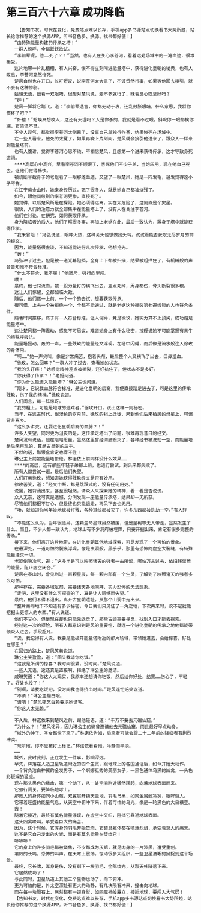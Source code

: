 # 第三百六十六章 成功降临
        【告知书友，时代在变化，免费站点难以长存，手机app多书源站点切换看书大势所趋，站长给你推荐的这个换源APP，听书音色多、换源、找书都好使！】
       “由特殊能量构建的传承之塔！”
       一群人惊呼，全都跃跃欲试。
       “李前辈呢，他……死了？！”当然，也有人在关心李苍河，看着远处场域中的一滩血迹，很难接受。
       这片地带一片乱糟糟，有人兴奋，恨不得立刻闯进能量塔中，获得进化皇朝的秘典，也有人叹息，李苍河竟然惨死。
       楚风自然也在开口，长吁短叹，说李苍河太大意了，不该贸然行事，如果等他回去接引，就不会有这种惨剧。
       蛤蟆无语，鼓着一双眼睛，很想对楚风说，差不多就行了，昧着良心叹息好吗？
       “砰！”
       楚风一脚将它踹飞，道：“李前辈遇害，你都无动于衷，还乱鼓胀眼睛，什么意思，我将你惯坏了吧？”
       “卧槽！”蛤蟆真想咬人，这还有天理吗？人是你杀的，我就是看不过眼，斜睨你一眼都挨你踹，它愤愤不已。
       不少人叹气，都觉得李苍河太倒霉了，没事自己单独行作甚，结果惨死在场域中。
       在一些人看来，他死的太冤了，如果再晚上片刻间，楚风就会接引他进来了，跟众人一样来到能量塔前。
       也有人腹诽，觉得李苍河心思不纯，不相信楚风，且想第一个进来获得传承，这才导致身死道消。
       ****高层心中高兴，早看李苍河不顺眼了，害死他们不少子弟，当炮灰用，现在他自己死去，让他们觉得畅快。
       被烧断半截身子的老妪看了一眼那滩血迹，又望了一眼楚风，她是一阵发毛，越发觉得这小子不祥。
       在江宁紫金山时，她亲身经历过，死了很多人，就是她自己都被烧残了。
       如今，跟他同级别的李苍河更惨，直接死了。
       她觉得，以后楚风所是在探险，她必须得远离，实在太危险了，这简直是个灾星。
       很快，人们的注意力就全部集中在能量塔上了，没有人在关注李苍河。
       他们在讨论，在研究，如何获取传承。
       身为降临者的后人，他们了解很多事，再加上老妪在此，最后一致认为，置身于塔中就能获得传承。
       “我来冒险！”冯弘说道，眼神火热，这种关头他想做出头鸟，试试看能否获取无尽岁月的前的经文。
       因为，能量塔很虚淡，不知道能进行几次传承，他想抢先。
       “轰！”
       冯弘冲了过去，但是被一道光幕阻挡，全身上下都被扫描，结果被组拦住了，有机械般的声音告知他不符合标准。
       “什么不符合，我不服！”他怒斥，强行向里闯。
       噗！
       最终，他七窍流血，被一股力量打的横飞出去，差点死掉，周身都伤，骨头断裂很多根。
       这让人们惊醒，全都如临大敌。
       随后，他们逐一上前，一个一个的去试，想要获取传承。
       很可惜，上去一个被拒绝一个，全都不能通过，就是老妪这种撕裂第七道枷锁的人也符合条件。
       随着时间推移，终于有一人符合标准，让人诧异，竟是徐玫，她实力算不上顶尖，成功踏足能量塔中。
       这让楚风都一阵震动，感觉不可思议，难道她身上有什么秘密，按理说她不可能掌握有黄牛的特殊呼吸法。
       能量塔摇动，轰的一声，一些残缺的能量经文浮现，在塔中闪耀，而后像是流水般注入徐玫的身体内。
       “啊……”她一声尖叫，像是非常痛苦，抱着头颅，最后整个人又横飞了出去，口鼻溢血。
       “徐玫，怎么回事？”一群人冲了过去，查看她的状态。
       “我的头好疼！”她感觉精神差点被撕裂，还好抗住了，但状态不是多好。
       “你获得了传承？！”老妪问道。
       “你为什么能进入能量塔？”琳公主也问道。
       “刚才，它说我血脉符合标准，是进化皇朝的后裔，我便直接踏足进去了，可是这里的传承残缺，伤了我的精神。”徐玫说道。
       人们闻言，都一阵惊讶。
       “我的祖上，可能是地球的逃难者。”徐玫开口，说出这样一则秘密。
       当年，在远古时代，很漫长的岁月前，徐玫的祖上迁徙，来到他们后来栖居的母星上，可谓背井离乡。
       “这么多讲究，还要进化皇朝后裔的血脉？！”
       许多人失望，同时更为沮丧的是，这传承之塔出了问题，很难再现昔日的经文。
       楚风没有说话，他在暗暗思量，显然这里曾经彻底毁灭了，各种经书被洗劫一空，而能量塔是后来再现的，算是古皇朝的后手。
       不然的话，那银盒肯定也保不住！
       琳公主上前被能量塔拒绝，林诺依上前同样没什么效果……
       ****的高层，还有那些年轻子弟都上前，也进行尝试，到头来都失败了。
       所有人都尝试一遍，最后他们失望。
       人们盯着徐玫，想知道她获得残缺经文是否有妙用。
       徐玫苦笑，道：“经文中断，都是跳跃式的，没有任何用处。”
       说罢，她背诵出来，甚至很坦然，请众人来探索她的精神，看一看是否说谎。
       众人无奈，这可真是遗憾，分明发现一座能量传承塔，结果却一无所获。
       尽管他们都很不甘心，但最终也只能退走，再呆下去也无用。
       “唉，就知道你当年被地球被打残，各种道统都被灭了，许多东西都被洗劫一空。”有人轻叹。
       “不能这么认为，当年很诡异，这颗生命星球虽然被废，但是圣树等无人带走，显然发生了什么。而且，不少人都一致认为，地球上有不少洞府被埋葬，只要开掘出来，肯定有很多完整的传承。”
       接下来，他们离开这片地带，在进化皇朝其他地域探索，可是发现了一个可怕的景象。
       在最深处，一道可怕的裂痕浮现，像是虫洞般，黑乎乎，那里有恐怖的虚空大裂缝，有特殊能量湮灭一切。
       老妪倒吸冷气，道：“这多半是可以映照诸天的强者一击所留，哪怕万古过去，依旧残留着的能量，阻止虚空闭合。”
       楚风在泰山时，曾见到过一百颗星辰，每一颗内部有一个生灵，了解到了映照诸天的强者多么可怕。
       那种存在，需要各域献祭，需要诸天各地同拜，实力恐怖的无法想象。
       “走吧，这里没有什么可探查的了，真是让人遗憾而失望。”
       最终，他们不得不退出，离开古皇朝遗址，从那个山洞中走出来。
       “整片秦岭地下不知道有多少秘密，今日我们只见证了一角之地，下次再来时，说不定就能挖掘出更惊人的东西。”有人说道。
       他们不甘心，但是现在却也只能先退走了，那些古迹需要寻觅，找到入口才能去探索。
       经过这一次的探险，所有人都意识到楚风的重要性，就连一个进化皇朝的传承之地他都能带领众人进去，手段超凡。
       “诶，我记得有人说，我要是能破开能量塔附近的那片场域，带领她进去，会给惊喜，好处在哪里？”
       在回归的路上，楚风笑着说道。
       琳公主笑盈盈，道：“回头我请你吃饭。”
       “这就是所谓的惊喜？我时间很紧，没时间。”楚风说道。
       一些人无语，这还真是直接啊，拒绝了琳公主的邀请。
       戚琳笑道：“你这人太现实，我原本还想请你吃饭，然后给你好处，结果……伤心了，不轻了，好处也没了！”
       “别啊，请我吃饭吧，没时间我也得挤出时间。”楚风连忙赔笑说道。
       “不请！”琳公主翻白眼。
       “请吧！”楚风死乞白赖要求她请客。
       “你这人太无赖。”
       ……
       不久后，林诺依来到楚风近前，跟他轻语，道：“千万不要去元磁仙窟。”
       “为什么？！”楚风诧异，因为琳公主的确曾邀请他去元磁仙窟，而且最好早点动身。
       “域外的神子、圣女都快下来了。”林诺依告知，后来者可能会跟二十二年前的降临者有剧烈冲突。
       “现阶段，你不应被打上标记。”林诺依看着他，冷静而平淡。
       ……
       域外，此时此刻，正在发生一件事，影响深远。
       早先，降落在人造卫星轨道附近的四个生灵，跟地球上的各国通话后，如今开始大动作。
       一个背负洁白神翼的金发男子，一个婀娜挺秀的美丽女子，一黑色通体乌黑的凶禽，一头色彩斑斓的猛虎。
       现在那头黑色的猛禽，第一个动了，从一处空间附近猛然跃起，向着地球表面而来。
       它强行闯关，要降临地球上。
       那庞大的身体如同小山般，双翼展开铺天盖地，羽毛乌黑，如同金属般冷冽，眼眸慑人。
       它带着旺盛的能量气息，从天空中俯冲下来，伴着可怕的乌光，像是一轮黑色的大日横空。
       轰！
       随着它接近，最终有莫名能量浮现，在虚空中交织，阻挡它靠近地球表面。
       这头凶禽嚎叫，承受着巨大的痛苦。
       因为，这个时候，它浑身的羽毛开始焚烧，它整具躯体都在喷薄烈焰，承受着莫大的痛苦。
       这不是它自己发出的火光，而是有莫名能量在焚烧它！
       哧哧哧！
       它的身上的许多羽毛都被烧焦，不少都成为灰烬，就是肉身的一片漆黑，遭受重创。
       凄厉的长鸣，恐怖的叫声，在天穹上震荡，惊动很多大组织，一些卫星清晰的捕捉到这个场景。
       最终，它长啸，浑身是伤，没有剩下一根羽毛，全部烧光，从那天外降落下来。
       它居然成功了！
       与此同时，卫星轨道上其他三个生物也动了，向下俯冲。
       更为可怕的是，外太空深处有更大的动静，有几块陨石冲来，撞击向地球。
       而在每一块陨石上，居然都有一道身影，如同魔神般矗立，接近地球，要闯入大气层！
       【告知书友，时代在变化，免费站点难以长存，手机app多书源站点切换看书大势所趋，站长给你推荐的这个换源APP，听书音色多、换源、找书都好使！】